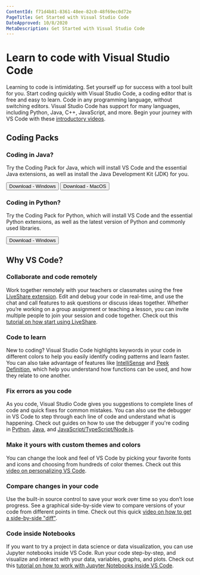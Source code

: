 ```yaml
---
ContentId: f71d4b81-8361-48ee-82c0-48f69ec0d72e
PageTitle: Get Started with Visual Studio Code
DateApproved: 10/8/2020
MetaDescription: Get Started with Visual Studio Code
---
```

# Learn to code with Visual Studio Code

Learning to code is intimidating. Set yourself up for success with a tool built for you. Start coding quickly with Visual Studio Code, a coding editor that is free and easy to learn. Code in any programming language, without switching editors. Visual Studio Code has support for many languages, including Python, Java, C++, JavaScript, and more. Begin your journey with VS Code with these [introductory videos](https://www.youtube.com/watch?v=Uvf2FVS1F8k&list=PLj6YeMhvp2S4oEV_bT1Uk3oXfpvGW6Xqy).

## Coding Packs

### Coding in Java?

Try the Coding Pack for Java, which will install VS Code and the essential Java extensions, as well as install the Java Development Kit (JDK) for you.

<a href="https://aka.ms/vscode-java-installer-win"><button name="windows-java" aria-label="Windows download" role="link">Download - Windows</button></a>  <a href="https://aka.ms/vscode-java-installer-mac"><button name="mac-java" aria-label="Windows download" role="link">Download - MacOS</button></a>


### Coding in Python?

Try the Coding Pack for Python, which will install VS Code and the essential Python extensions, as well as the latest version of Python and commonly used libraries.

<a href="https://aka.ms/coding-pack-for-python-win"><button name="windows-python" aria-label="Windows download" role="link">Download - Windows</button></a>

## Why VS Code?

### **Collaborate and code remotely**
Work together remotely with your teachers or classmates using the free [LiveShare extension](https://marketplace.visualstudio.com/items?itemName=MS-vsliveshare.vsliveshare-pack). Edit and debug your code in real-time, and use the chat and call features to ask questions or discuss ideas together. Whether you’re working on a group assignment or teaching a lesson, you can invite multiple people to join your  session and code together. Check out this [tutorial on how start using LiveShare](/collaboration/live-share.md).

### **Code to learn**
New to coding? Visual Studio Code highlights keywords in your code in different colors to help you easily identify coding patterns and learn faster. You can also take advantage of features like [IntelliSense](https://code.visualstudio.com/docs/editor/intellisense#_intellisense-features) and [Peek Definition](https://code.visualstudio.com/docs/editor/editingevolved#_peek), which help you understand how functions can be used, and how they relate to one another.


### **Fix errors as you code**
As you code, Visual Studio Code gives you suggestions to complete lines of code and quick fixes for common mistakes. You can also use the debugger in VS Code to step through each line of code and understand what is happening. Check out guides on how to use the debugger if you're coding in [Python](https://code.visualstudio.com/docs/python/debugging), [Java](https://code.visualstudio.com/docs/java/java-debugging#_configure), and [JavaScript/TypeScript/Node.js](https://code.visualstudio.com/docs/editor/debugging#_start-debugging).

### **Make it yours with custom themes and colors**
You can change the look and feel of VS Code by picking your favorite fonts and icons and choosing from hundreds of color themes. Check out this [video on personalizing VS Code](https://youtu.be/HOShAQzOy4Q).


### **Compare changes in your code**
Use the built-in source control to save your work over time so you don’t lose progress. See a graphical side-by-side view to compare versions of your code from different points in time. Check out this quick [video on how to get a side-by-side "diff"](https://youtu.be/aVmGwnCjRto).


### **Code inside Notebooks**
If you want to try a project in data science or data visualization, you can use Jupyter notebooks inside VS Code. Run your code step-by-step, and visualize and interact with your data, variables, graphs, and plots. Check out this [tutorial on how to work with Jupyter Notebooks inside VS Code](/docs/python/jupyter-support).


